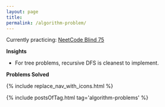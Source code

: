 ```yaml
---
layout: page
title: 
permalink: /algorithm-problem/
---
```


Currently practicing: [NeetCode Blind 75](https://neetcode.io/practice)

**Insights**

- For tree problems, recursive DFS is cleanest to implement.

**Problems Solved**

{% include replace_nav_with_icons.html %}

{% include postsOfTag.html tag='algorithm-problems' %}
